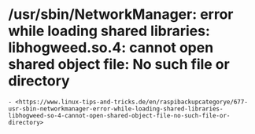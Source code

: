 # /usr/sbin/NetworkManager: error while loading shared libraries: libhogweed.so.4: cannot open shared object file: No such file or directory

``` admonish note title="Quelle"
- <https://www.linux-tips-and-tricks.de/en/raspibackupcategorye/677-usr-sbin-networkmanager-error-while-loading-shared-libraries-libhogweed-so-4-cannot-open-shared-object-file-no-such-file-or-directory>
```

